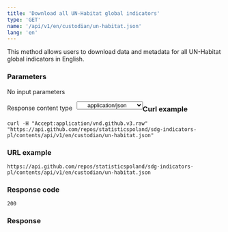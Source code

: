 ```yaml
---
title: 'Download all UN-Habitat global indicators'
type: 'GET'
name: '/api/v1/en/custodian/un-habitat.json'
lang: 'en'
---
```


This method allows users to download data and metadata for all UN-Habitat global indicators in English.

### Parameters

<p>No input parameters</p>

<p style='float:left;margin-top: 7px;'>Response content type</p>
<select style='float:left;padding: 0px 15px;width: 155px;margin-left: 10px;text-align-last: center;'>
  <option>application/json</option>
</select>

<div id='example1'>

<h3 id="przykładowy-curl">Curl example</h3>

<p><code class="highlighter-rouge">curl -H "Accept:application/vnd.github.v3.raw" "https://api.github.com/repos/statisticspoland/sdg-indicators-pl/contents/api/v1/en/custodian/un-habitat.json"</code></p>

<h3 id="przykładowy-url">URL example</h3>

<p><code class="highlighter-rouge">https://api.github.com/repos/statisticspoland/sdg-indicators-pl/contents/api/v1/en/custodian/un-habitat.json</code></p>

<h3 id="przykładowy-kod-odpowiedzi">Response code</h3>

<p><code class="highlighter-rouge">200</code></p>

<h3 id="przykładowa-odpowiedź">Response</h3>

<p><code class="highlighter-rouge" id="show-data-en-un-habitat">
</code></p>

</div>

<script>

$.getJSON('http://sdg.gov.pl/api/v1/en/custodian/un-habitat.json', function(data) {
    $('#show-data-en-un-habitat').html(JSON.stringify(data, null, 2));
});

</script>

